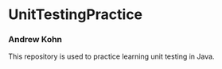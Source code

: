 # UnitTestingPractice

### Andrew Kohn

This repository is used to practice learning unit testing in Java.
